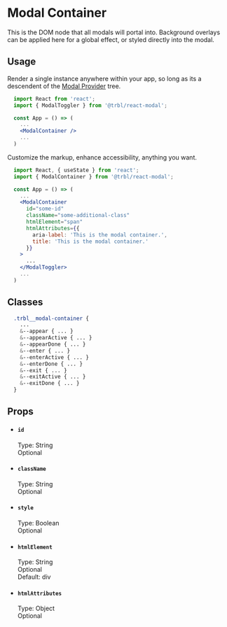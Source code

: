 # Modal Container

This is the DOM node that all modals will portal into. Background overlays can be applied here for a global effect, or styled directly into the modal.

## Usage

Render a single instance anywhere within your app, so long as its a descendent of the [Modal Provider](../ModalProvider/README.md) tree.

```jsx
  import React from 'react';
  import { ModalToggler } from '@trbl/react-modal';

  const App = () => (
    ...
    <ModalContainer />
    ...
  )
```

Customize the markup, enhance accessibility, anything you want.

```jsx
  import React, { useState } from 'react';
  import { ModalContainer } from '@trbl/react-modal';

  const App = () => (
    ...
    <ModalContainer
      id="some-id"
      className="some-additional-class"
      htmlElement="span"
      htmlAttributes={{
        aria-label: 'This is the modal container.',
        title: 'This is the modal container.'
      }}
    >
      ...
    </ModalToggler>
    ...
  )
```

## Classes

```scss
  .trbl__modal-container {
    ...
    &--appear { ... }
    &--appearActive { ... }
    &--appearDone { ... }
    &--enter { ... }
    &--enterActive { ... }
    &--enterDone { ... }
    &--exit { ... }
    &--exitActive { ... }
    &--exitDone { ... }
  }
```

## Props

- #### `id`
  Type: String\
  Optional

- #### `className`
  Type: String\
  Optional

- #### `style`
  Type: Boolean\
  Optional

- #### `htmlElement`
  Type: String\
  Optional\
  Default: div

- #### `htmlAttributes`
  Type: Object\
  Optional
